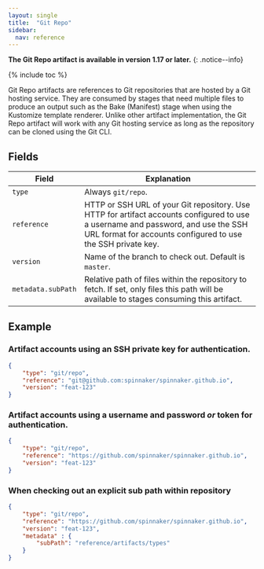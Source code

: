 ```yaml
---
layout: single
title:  "Git Repo"
sidebar:
  nav: reference
---
```


**The Git Repo artifact is available in version 1.17 or later.**
{: .notice--info}

{% include toc %}

Git Repo artifacts are references to Git repositories that are hosted by a Git hosting service. They are consumed
by stages that need multiple files to produce an output such as the Bake (Manifest) stage when using the Kustomize template
renderer. Unlike other artifact implementation, the Git Repo artifact will work with any Git hosting service as long as the
repository can be cloned using the Git CLI.

## Fields


| Field              | Explanation                                                                                                                                                                                            |
|--------------------|--------|
| `type`             | Always `git/repo`.                                                                                                                                                                                       |
| `reference`        |  HTTP or SSH URL of your Git repository. Use HTTP for artifact accounts configured to use a username and password, and use the SSH URL format for accounts configured to use the SSH private key. |
|  `version`         | Name of the branch to check out. Default is `master`.                                                                                                                                                   |
| `metadata.subPath` |  Relative path of files within the repository to fetch. If set, only files this path will be available to stages consuming this artifact.                                                               |


## Example

### Artifact accounts using an SSH private key for authentication.

```json
{
    "type": "git/repo",
    "reference": "git@github.com:spinnaker/spinnaker.github.io",
    "version": "feat-123"
}
```

### Artifact accounts using a username and password _or_ token for authentication.

```json
{
    "type": "git/repo",
    "reference": "https://github.com/spinnaker/spinnaker.github.io",
    "version": "feat-123"
}
```

### When checking out an explicit sub path within repository

```json
{
    "type": "git/repo",
    "reference": "https://github.com/spinnaker/spinnaker.github.io",
    "version": "feat-123",
    "metadata" : {
        "subPath": "reference/artifacts/types"
    }
}
```
